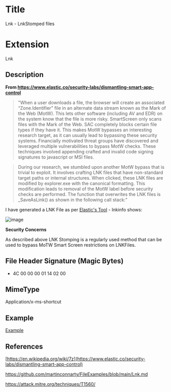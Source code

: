 # Title

Lnk - LnkStomped files

# Extension

Lnk

## Description

**From https://www.elastic.co/security-labs/dismantling-smart-app-control**

> "When a user downloads a file, the browser will create an associated “Zone.Identifier” file in an alternate data stream known as the Mark of the Web (MotW). This lets other software (including AV and EDR) on the system know that the file is more risky. SmartScreen only scans files with the Mark of the Web. SAC completely blocks certain file types if they have it. This makes MotW bypasses an interesting research target, as it can usually lead to bypassing these security systems. Financially motivated threat groups have discovered and leveraged multiple vulnerabilities to bypass MotW checks. These techniques involved appending crafted and invalid code signing signatures to javascript or MSI files.

> During our research, we stumbled upon another MotW bypass that is trivial to exploit. It involves crafting LNK files that have non-standard target paths or internal structures. When clicked, these LNK files are modified by explorer.exe with the canonical formatting. This modification leads to removal of the MotW label before security checks are performed. The function that overwrites the LNK files is _SaveAsLink() as shown in the following call stack:"

I have generated a LNK File as per [Elastic's Tool](https://github.com/joe-desimone/rep-research/blob/8e22c587e727ce2e3ea1ccab973941b7dd2244fc/lnk_stomping/lnk_stomping.py) - lnkinfo shows:

![image](https://github.com/user-attachments/assets/8bb5267f-b318-4b3a-85eb-1282f6d6316f)


**Security Concerns**

As described above LNK Stomping is a regularly used method that can be used to bypass MoTW Smart Screen restrictions on LNKFiles. 

## File Header Signature (Magic Bytes)

- 4C 00 00 00 01 14 02 00


## MimeType

Application/x-ms-shortcut

## Example

[Example](../../../FileExamples/raw/main/ExampleFiles/poc-lnkstomp.lnk)

## References

[https://en.wikipedia.org/wiki/7z](https://www.elastic.co/security-labs/dismantling-smart-app-control)

https://github.com/martinconnarty/FileExamples/blob/main/Lnk.md

https://attack.mitre.org/techniques/T1560/



